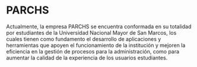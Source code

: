 # PARCHS
Actualmente, la empresa PARCHS se encuentra conformada en su totalidad por estudiantes de la Universidad Nacional Mayor de San Marcos, los cuales tienen como fundamento el desarrollo de aplicaciones y herramientas que apoyen el funcionamiento de la institución y mejoren la eficiencia en la gestión de procesos para la administración, como para aumentar la calidad de la experiencia de los usuarios estudiantes.
